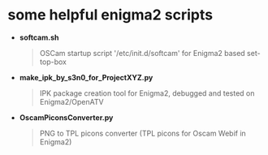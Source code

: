 # some helpful enigma2 scripts

+ **softcam.sh**
  > OSCam startup script '/etc/init.d/softcam' for Enigma2 based set-top-box

+ **make_ipk_by_s3n0_for_ProjectXYZ.py**
  > IPK package creation tool for Enigma2, debugged and tested on Enigma2/OpenATV

+ **OscamPiconsConverter.py**
  > PNG to TPL picons converter (TPL picons for Oscam Webif in Enigma2)
